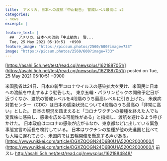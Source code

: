 ```yaml
---
title:  アメリカ、日本への渡航「中止勧告」　警戒レベル最高に ★2  
categories:
- news
excerpt: |
  
feature_text: |
  ##  アメリカ、日本への渡航「中止勧告」　警...
  Tue, 25 May 2021 05:10:51  +0900
feature_image: "https://picsum.photos/2560/600?image=733"
image: "https://picsum.photos/2560/600?image=733"
---
```


[https://asahi.5ch.net/test/read.cgi/newsplus/1621887051/](https://asahi.5ch.net/test/read.cgi/newsplus/1621887051/)
posted on Tue, 25 May 2021 05:10:51  +0900

<!--more-->

米国務省は24日、日本の新型コロナウイルスの感染拡大を受け、米国民に日本への渡航を中止するよう勧告した。 東京五輪・パラリンピックの開催予定日が近づくなか、渡航の警戒レベルを4段階のうち最高レベルに引き上げた。 米疾病対策センター（CDC）は日本の感染状況について4段階のうち最高の「非常に高い」とした。 日本の現況を踏まえると「コロナワクチンの接種を終えた人でも変異株に感染し、感染を広める可能性がある」と指摘し、渡航を避けるよう呼びかけた。 日本政府はコロナの感染が広がるなか、東京都などに出している緊急事態宣言の延長を検討している。 日本はワクチンの接種が他の先進国と比べても大幅に遅れており、米国内では五輪開催を懸念する声がある。 [https://www.nikkei.com/article/DGXZQOGN24D6B0U1A520C2000000/](https://www.nikkei.com/article/DGXZQOGN24D6B0U1A520C2000000/) 前スレ http://asahi.5ch.net/test/read.cgi/newsplus/1621884848/
